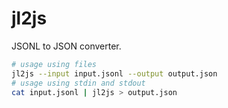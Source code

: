 # jl2js

JSONL to JSON converter.

```bash
# usage using files
jl2js --input input.jsonl --output output.json
# usage using stdin and stdout
cat input.jsonl | jl2js > output.json
```
